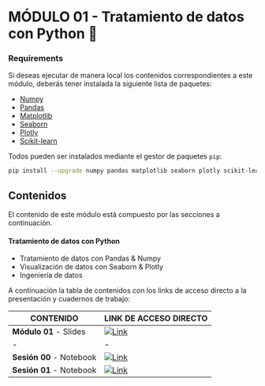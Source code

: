 # MÓDULO 01 - Tratamiento de datos con Python 🐍

### Requirements

Si deseas ejecutar de manera local los contenidos correspondientes a este módulo, deberás tener instalada la siguiente lista de paquetes:

- [Numpy](https://numpy.org/)
- [Pandas](https://pandas.pydata.org/)
- [Matplotlib](https://matplotlib.org/)
- [Seaborn](https://seaborn.pydata.org/)
- [Plotly](https://plotly.com/python/)
- [Scikit-learn](https://scikit-learn.org/stable/)

Todos pueden ser instalados mediante el gestor de paquetes `pip`:

```bash
pip install --upgrade numpy pandas matplotlib seaborn plotly scikit-learn
```

## Contenidos

El contenido de este módulo está compuesto por las secciones a continuación.

#### **Tratamiento de datos con Python**
- Tratamiento de datos con Pandas & Numpy
-  Visualización de datos con Seaborn & Plotly
- Ingeniería de datos

A continuación la tabla de contenidos con los links de acceso directo a la presentación y cuadernos de trabajo:

| CONTENIDO | LINK DE ACCESO DIRECTO |
| - | - |
| **Módulo 01** - Slides  | [![Link](https://img.shields.io/badge/Link%20a%20contenidos-8A2BE2)](https://docs.google.com/presentation/d/e/2PACX-1vToL89QMm2LZVoJBVlaQPqqN2aENJ1b7fd_aillbAsUxVSTpf5BhTAdEsYc1_JL-yFp8KFxbPCtalfA/pub?start=false&loop=false&delayms=3000) |
| - | - |
| **Sesión 00** - Notebook | [![Link](https://img.shields.io/badge/Link%20a%20contenidos-8A2BE2)](/notebooks/session_00.ipynb) |
| **Sesión 01** - Notebook | [![Link](https://img.shields.io/badge/Link%20a%20contenidos-8A2BE2)](/notebooks/session_01.ipynb) |